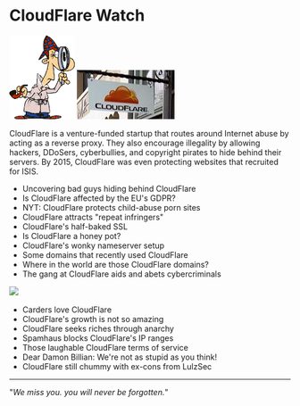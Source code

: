 # CloudFlare Watch


![](img/sher2.gif) ![](img/cfsign.jpg)


CloudFlare is a venture-funded startup that routes around Internet abuse by  
acting as a reverse proxy. They also encourage illegality by allowing hackers,
DDoSers, cyberbullies, and copyright pirates to hide behind their servers.
By 2015, CloudFlare was even protecting websites that recruited for ISIS.


- Uncovering bad guys hiding behind CloudFlare
- Is CloudFlare affected by the EU's GDPR?
- NYT: CloudFlare protects child-abuse porn sites
- CloudFlare attracts "repeat infringers"
- CloudFlare's half-baked SSL
- Is CloudFlare a honey pot?
- CloudFlare's wonky nameserver setup
- Some domains that recently used CloudFlare
- Where in the world are those CloudFlare domains?
- The gang at CloudFlare aids and abets cybercriminals

![](marx2.gif)

- Carders love CloudFlare
- CloudFlare's growth is not so amazing
- CloudFlare seeks riches through anarchy
- Spamhaus blocks CloudFlare's IP ranges
- Those laughable CloudFlare terms of service
- Dear Damon Billian: We're not as stupid as you think!
- CloudFlare still chummy with ex-cons from LulzSec


---

"_We miss you. you will never be forgotten._"